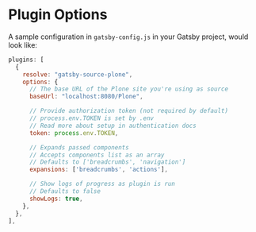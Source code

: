 # Plugin Options

A sample configuration in `gatsby-config.js` in your Gatsby project, would look like:

```javascript
plugins: [
  {
    resolve: "gatsby-source-plone",
    options: {
      // The base URL of the Plone site you're using as source
      baseUrl: "localhost:8080/Plone",

      // Provide authorization token (not required by default)
      // process.env.TOKEN is set by .env
      // Read more about setup in authentication docs
      token: process.env.TOKEN,

      // Expands passed components
      // Accepts components list as an array
      // Defaults to ['breadcrumbs', 'navigation']
      expansions: ['breadcrumbs', 'actions'],

      // Show logs of progress as plugin is run
      // Defaults to false
      showLogs: true,
    },
  },
],
```
